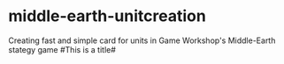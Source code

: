 # middle-earth-unitcreation
Creating fast and simple card for units in Game Workshop's Middle-Earth stategy game
#This is a title#
